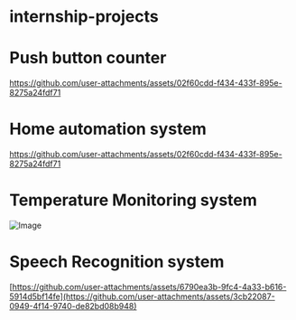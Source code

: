 # internship-projects
# Push button counter
https://github.com/user-attachments/assets/02f60cdd-f434-433f-895e-8275a24fdf71
# Home automation system
https://github.com/user-attachments/assets/02f60cdd-f434-433f-895e-8275a24fdf71
# Temperature Monitoring system
![Image](https://github.com/user-attachments/assets/a8d0b3d6-44a9-469a-a119-2877d81c6796)
# Speech Recognition system
[https://github.com/user-attachments/assets/6790ea3b-9fc4-4a33-b616-5914d5bf14fe](https://github.com/user-attachments/assets/3cb22087-0949-4f14-9740-de82bd08b948)
